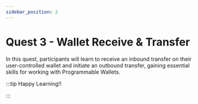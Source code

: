 ```yaml
---
sidebar_position: 2
---
```


# Quest 3 - Wallet Receive & Transfer

In this quest, participants will learn to receive an inbound transfer on their user-controlled wallet and initiate an outbound transfer, gaining essential skills for working with Programmable Wallets.

:::tip Happy Learning!!

<QuestButton text="Go To Quest" link="https://app.stackup.dev/quest_page/quest-3---wallet-receive--transfer" />

:::
